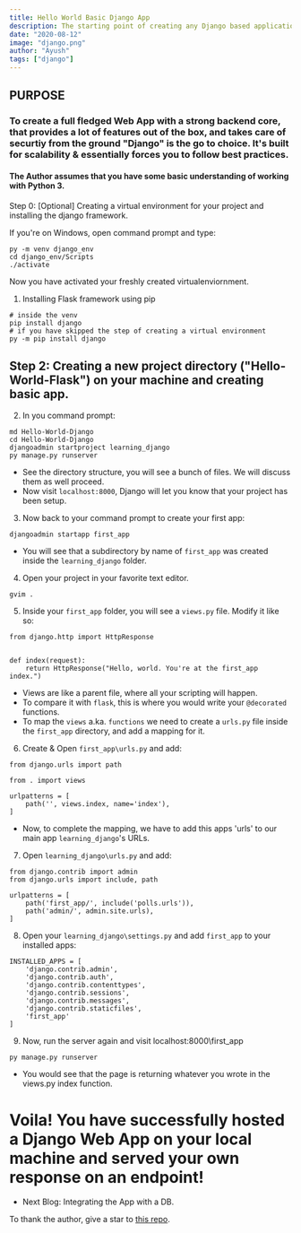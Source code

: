```yaml
---
title: Hello World Basic Django App
description: The starting point of creating any Django based application in the easiest way possible.
date: "2020-08-12"
image: "django.png"
author: "Ayush"
tags: ["django"]
---
```


<h2> PURPOSE </h2>
<h3>To create a full fledged Web App with a strong backend core, that provides a lot of features out of the box, and takes care of securtiy from the ground "Django" is the go to choice. It's built for scalability & essentially forces you to follow best practices.</h3>

<h4>The Author assumes that you have some basic understanding of working with Python 3.</h4>

Step 0: [Optional] Creating a virtual environment for your project and installing the django framework.

If you're on Windows, open command prompt and type:

```
py -m venv django_env
cd django_env/Scripts
./activate
```
Now you have activated your freshly created virtualenviornment.

1. Installing Flask framework using pip

```
# inside the venv
pip install django
# if you have skipped the step of creating a virtual environment
py -m pip install django
```

## Step 2: Creating a new project directory ("Hello-World-Flask") on your machine and creating basic app.

2. In you command prompt:

```
md Hello-World-Django
cd Hello-World-Django
djangoadmin startproject learning_django
py manage.py runserver
```

- See the directory structure, you will see a bunch of files. We will discuss them as well proceed.
- Now visit `localhost:8000`, Django will let you know that your project has been setup.

3. Now back to your command prompt to create your first app:

```
djangoadmin startapp first_app
```
- You will see that a subdirectory by name of `first_app` was created inside the `learning_django` folder.

4. Open your project in your favorite text editor. 

```
gvim .
```

5. Inside your `first_app` folder, you will see a `views.py` file. Modify it like so:

```
from django.http import HttpResponse


def index(request):
    return HttpResponse("Hello, world. You're at the first_app index.")
```

- Views are like a parent file, where all your scripting will happen. 
- To compare it with `flask`, this is where you would write your `@decorated` functions.
- To map the `views` a.ka. `functions` we need to create a `urls.py` file inside the `first_app` directory, and add a mapping for it.


6. Create & Open `first_app\urls.py` and add:
```
from django.urls import path

from . import views

urlpatterns = [
    path('', views.index, name='index'),
]
```

- Now, to complete the mapping, we have to add this apps 'urls' to our main app `learning_django`'s URLs.

7. Open `learning_django\urls.py` and add:
```
from django.contrib import admin
from django.urls import include, path

urlpatterns = [
    path('first_app/', include('polls.urls')),
    path('admin/', admin.site.urls),
]
```

8. Open your `learning_django\settings.py` and add `first_app` to your installed apps:

```
INSTALLED_APPS = [
    'django.contrib.admin',
    'django.contrib.auth',
    'django.contrib.contenttypes',
    'django.contrib.sessions',
    'django.contrib.messages',
    'django.contrib.staticfiles',
    'first_app'
]
```

9. Now, run the server again and visit localhost:8000\first_app
```
py manage.py runserver
```
- You would see that the page is returning whatever you wrote in the views.py index function.

# Voila! You have successfully hosted a Django Web App on your local machine and served your own response on an endpoint!

- Next Blog: Integrating the App with a DB.

To thank the author, give a star to [this repo](https://github.com/ayushxx7/ayush-mandowara-blog).

